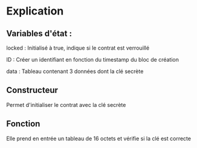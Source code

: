 # Explication

## Variables d'état :

locked : Initialisé à true, indique si le contrat est verrouillé

ID : Créer un identifiant en fonction du timestamp du bloc de création

data : Tableau contenant 3 données dont la clé secrète


## Constructeur

Permet d'initialiser le contrat avec la clé secrète 

## Fonction

Elle prend en entrée un tableau de 16 octets et vérifie si la clé est correcte